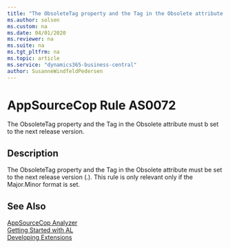 ```yaml
---
title: "The ObsoleteTag property and the Tag in the Obsolete attribute must b set to the next release version."
ms.author: solsen
ms.custom: na
ms.date: 04/01/2020
ms.reviewer: na
ms.suite: na
ms.tgt_pltfrm: na
ms.topic: article
ms.service: "dynamics365-business-central"
author: SusanneWindfeldPedersen
---
```

[//]: # (START>DO_NOT_EDIT)
[//]: # (IMPORTANT:Do not edit any of the content between here and the END>DO_NOT_EDIT.)
[//]: # (Any modifications should be made in the .xml files in the ModernDev repo.)
# AppSourceCop Rule AS0072
The ObsoleteTag property and the Tag in the Obsolete attribute must b set to the next release version.  

## Description
The ObsoleteTag property and the Tag in the Obsolete attribute  must be set to the next release version (<Major version>.<Minor version>). This rule is only relevant only if the Major.Minor format is set.

[//]: # (IMPORTANT: END>DO_NOT_EDIT)
## See Also  
[AppSourceCop Analyzer](appsourcecop.md)  
[Getting Started with AL](../devenv-get-started.md)  
[Developing Extensions](../devenv-dev-overview.md)  